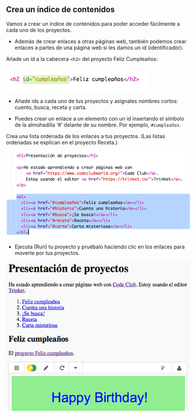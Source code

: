 ## Crea un índice de contenidos

Vamos a crear un índice de contenidos para poder acceder fácilmente a cada uno de los proyectos.

+ Además de crear enlaces a otras páginas web, también podemos crear enlaces a partes de una página web si les damos un id (identificador). 

Añade un id a la cabecera `<h2>` del proyecto Feliz Cumpleaños:

![captura de pantalla](images/showcase-id.png)

+ Añade ids a cada uno de tus proyectos y asígnales nombres cortos: cuento, busca, receta y carta.

+ Puedes crear un enlace a un elemento con un id insertando el símbolo de la almohadilla ‘#’ delante de su nombre. Por ejemplo, `#cumpleaños`.

Crea una lista ordenada de los enlaces a tus proyectos. (Las listas ordenadas se explican en el proyecto Receta.)

![screenshot](images/showcase-list.png)

+ Ejecuta (Run) tu proyecto y pruébalo haciendo clic en los enlaces para moverte por tus proyectos. 

![captura de pantalla](images/showcase-list-output.png)